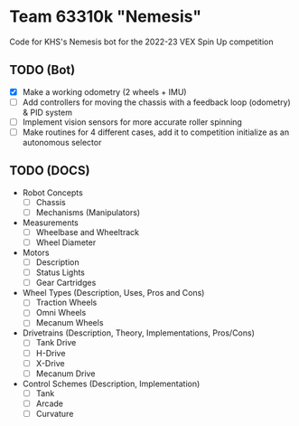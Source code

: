 # Team 63310k "Nemesis"

Code for KHS's Nemesis bot for the 2022-23 VEX Spin Up competition

## TODO (Bot)

- [x] Make a working odometry (2 wheels + IMU)
- [ ] Add controllers for moving the chassis with a feedback loop (odometry) & PID system
- [ ] Implement vision sensors for more accurate roller spinning
- [ ] Make routines for 4 different cases, add it to competition initialize as an autonomous selector

## TODO (DOCS)

- Robot Concepts
  - [ ] Chassis
  - [ ] Mechanisms (Manipulators)
- Measurements
  - [ ] Wheelbase and Wheeltrack
  - [ ] Wheel Diameter
- Motors
  - [ ] Description
  - [ ] Status Lights
  - [ ] Gear Cartridges
- Wheel Types (Description, Uses, Pros and Cons)
  - [ ] Traction Wheels
  - [ ] Omni Wheels
  - [ ] Mecanum Wheels
- Drivetrains (Description, Theory, Implementations, Pros/Cons)
  - [ ] Tank Drive
  - [ ] H-Drive
  - [ ] X-Drive
  - [ ] Mecanum Drive
- Control Schemes (Description, Implementation)
  - [ ] Tank
  - [ ] Arcade
  - [ ] Curvature
